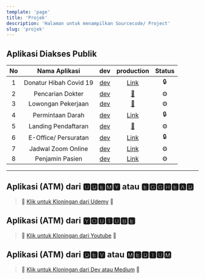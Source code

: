 ```yaml
---
template: 'page'
title: 'Projek'
description: 'Halaman untuk menampilkan Sourcecode/ Project'
slug: 'projek'
---
```


## Aplikasi Diakses Publik

| No  |     Nama Aplikasi      |                        dev                        |                    production                     | Status |
| :-: | :--------------------: | :-----------------------------------------------: | :-----------------------------------------------: | :----: |
|  1  | Donatur Hibah Covid 19 |     [dev](https://hibahcovid19.netlify.app/)      |     [Link](https://hibahcovid19.netlify.app/)     |   🔒   |
|  2  |    Pencarian Dokter    | [dev](https://dokter-dev.rsuppersahabatan.co.id/) |   [🚀](https://dokter.rsuppersahabatan.co.id/)    |   ⚙️   |
|  3  |   Lowongan Pekerjaan   |   [dev](https://lowonganpekerjaan.netlify.app/)   |  [🚀](https://lowongan.rsuppersahabatan.co.id/)   |   ⚙️   |
|  4  |    Permintaan Darah    |       [dev](https://bankdarah.netlify.app/)       |      [Link](https://bankdarah.netlify.app/)       |   🔒   |
|  5  |  Landing Pendaftaran   |  [dev](https://landingpendaftaran.netlify.app/)   | [🚀](https://pendaftaran.rsuppersahabatan.co.id/) |   ⚙️   |
|  6  |  E-Office/ Persuratan  |        [dev](https://eoffice.netlify.app/)        |       [Link](https://eoffice.netlify.app/)        |   🔒   |
|  7  |   Jadwal Zoom Online   |       [dev](https://jadwalzoom.vercel.app/)       |   [Link](https://zoom.rsuppersahabatan.co.id/)    |   ⚙️   |
|  8  |    Penjamin Pasien     |        [dev](https://penjamin.vercel.app/)        | [Link](https://penjamin.rsuppersahabatan.co.id/)  |   ⚙️   |

---

## Aplikasi (ATM) dari 🆄🅳🅴🅼🆈 atau 🅴🅶🅶🅷🅴🅰🅳

> 🚀 [Klik untuk Kloningan dari Udemy](project-kloningan-dengan-reactjs-dari-udemy-egghead) 🚀

## Aplikasi (ATM) dari 🆈🅾🆄🆃🆄🅱🅴

> 🚀 [Klik untuk Kloningan dari Youtube](project-kloningan-dari-youtube) 🚀

## Aplikasi (ATM) dari 🅳🅴🆅 atau 🅼🅴🅳🅸🆄🅼

> 🚀 [Klik untuk Kloningan dari Dev atau Medium](project-kloningan-dari-dev-atau-medium) 🚀
